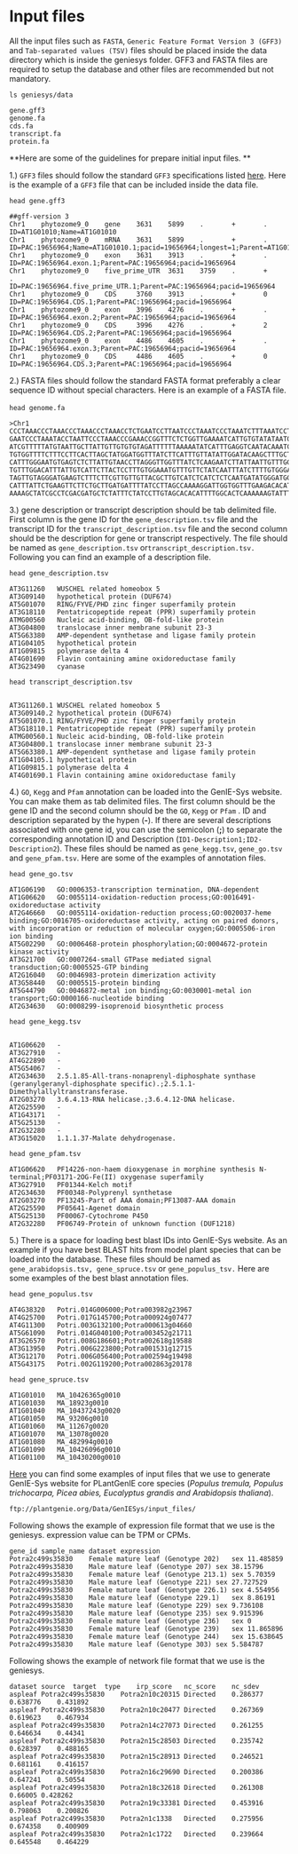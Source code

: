 # Input files

All the input files such as `FASTA`, `Generic Feature Format Version 3 (GFF3) `and `Tab-separated values (TSV)` files should be placed inside the data directory which is inside the geniesys folder. GFF3 and FASTA files are required to setup the database and other files are recommended but not mandatory.

`ls geniesys/data`

```
gene.gff3
genome.fa
cds.fa
transcript.fa
protein.fa
```

**Here are some of the guidelines for prepare initial input files. **

1.) `GFF3` files should follow the standard `GFF3` specifications listed [here](https://github.com/The-Sequence-Ontology/Specifications/blob/master/gff3.md). Here is the example of a `GFF3` file that can be included inside the data file.

`head gene.gff3`

```
##gff-version 3
Chr1    phytozome9_0    gene    3631    5899    .       +       .       ID=AT1G01010;Name=AT1G01010
Chr1    phytozome9_0    mRNA    3631    5899    .       +       .       ID=PAC:19656964;Name=AT1G01010.1;pacid=19656964;longest=1;Parent=AT1G01010
Chr1    phytozome9_0    exon    3631    3913    .       +       .       ID=PAC:19656964.exon.1;Parent=PAC:19656964;pacid=19656964
Chr1    phytozome9_0    five_prime_UTR  3631    3759    .       +       .       ID=PAC:19656964.five_prime_UTR.1;Parent=PAC:19656964;pacid=19656964
Chr1    phytozome9_0    CDS     3760    3913    .       +       0       ID=PAC:19656964.CDS.1;Parent=PAC:19656964;pacid=19656964
Chr1    phytozome9_0    exon    3996    4276    .       +       .       ID=PAC:19656964.exon.2;Parent=PAC:19656964;pacid=19656964
Chr1    phytozome9_0    CDS     3996    4276    .       +       2       ID=PAC:19656964.CDS.2;Parent=PAC:19656964;pacid=19656964
Chr1    phytozome9_0    exon    4486    4605    .       +       .       ID=PAC:19656964.exon.3;Parent=PAC:19656964;pacid=19656964
Chr1    phytozome9_0    CDS     4486    4605    .       +       0       ID=PAC:19656964.CDS.3;Parent=PAC:19656964;pacid=19656964
```

2.) FASTA files should follow the standard FASTA format preferably a clear sequence ID without special characters. Here is an example of a FASTA file.\
\
`head genome.fa`

```
>Chr1 
CCCTAAACCCTAAACCCTAAACCCTAAACCTCTGAATCCTTAATCCCTAAATCCCTAAATCTTTAAATCCTACATCCAT
GAATCCCTAAATACCTAATTCCCTAAACCCGAAACCGGTTTCTCTGGTTGAAAATCATTGTGTATATAATGATAATTTT
ATCGTTTTTATGTAATTGCTTATTGTTGTGTGTAGATTTTTTAAAAATATCATTTGAGGTCAATACAAATCCTATTTCT
TGTGGTTTTCTTTCCTTCACTTAGCTATGGATGGTTTATCTTCATTTGTTATATTGGATACAAGCTTTGCTACGATCTA
CATTTGGGAATGTGAGTCTCTTATTGTAACCTTAGGGTTGGTTTATCTCAAGAATCTTATTAATTGTTTGGACTGTTTA
TGTTTGGACATTTATTGTCATTCTTACTCCTTTGTGGAAATGTTTGTTCTATCAATTTATCTTTTGTGGGAAAATTATT
TAGTTGTAGGGATGAAGTCTTTCTTCGTTGTTGTTACGCTTGTCATCTCATCTCTCAATGATATGGGATGGTCCTTTAG
CATTTATTCTGAAGTTCTTCTGCTTGATGATTTTATCCTTAGCCAAAAGGATTGGTGGTTTGAAGACACATCATATCAA
AAAAGCTATCGCCTCGACGATGCTCTATTTCTATCCTTGTAGCACACATTTTGGCACTCAAAAAAGTATTTTTAGATGT
```

3.) gene description or transcript description should be tab delimited file. First column is the gene ID for the `gene_description.tsv`  file and the transcript ID for the `transcript_description.tsv` file and the second column should be the description for gene or transcript respectively. The file should be named as `gene_description.tsv` or`transcript_description.tsv.` Following you can find an example of a description file.

`head gene_description.tsv`

```
AT3G11260	WUSCHEL related homeobox 5
AT3G09140	hypothetical protein (DUF674)
AT5G01070	RING/FYVE/PHD zinc finger superfamily protein
AT3G18110	Pentatricopeptide repeat (PPR) superfamily protein
ATMG00560	Nucleic acid-binding, OB-fold-like protein
AT3G04800	translocase inner membrane subunit 23-3
AT5G63380	AMP-dependent synthetase and ligase family protein
AT1G04105	hypothetical protein
AT1G09815	polymerase delta 4
AT4G01690	Flavin containing amine oxidoreductase family
AT3G23490	cyanase
```

`head transcript_description.tsv`

```

AT3G11260.1	WUSCHEL related homeobox 5
AT3G09140.2	hypothetical protein (DUF674)
AT5G01070.1	RING/FYVE/PHD zinc finger superfamily protein
AT3G18110.1	Pentatricopeptide repeat (PPR) superfamily protein
ATMG00560.1	Nucleic acid-binding, OB-fold-like protein
AT3G04800.1	translocase inner membrane subunit 23-3
AT5G63380.1	AMP-dependent synthetase and ligase family protein
AT1G04105.1	hypothetical protein
AT1G09815.1	polymerase delta 4
AT4G01690.1	Flavin containing amine oxidoreductase family
```

4.) `GO`, `Kegg` and `Pfam` annotation can be loaded into the GenIE-Sys website. You can make them as tab delimited files. The first column should be the gene ID and the second column should be the `GO`, `Kegg` or `Pfam` . ID and description separated by the hypen (**-**). If there are several descriptions associated with one gene id, you can use the semicolon (**;**) to separate the corresponding annotation ID and Description (`ID1-Description1;ID2-Description2`). These files should be named as `gene_kegg.tsv`, `gene_go.tsv` and `gene_pfam.tsv`. Here are some of the examples of annotation files.

`head gene_go.tsv`

```
AT1G06190	GO:0006353-transcription termination, DNA-dependent
AT1G06620	GO:0055114-oxidation-reduction process;GO:0016491-oxidoreductase activity
AT2G46660	GO:0055114-oxidation-reduction process;GO:0020037-heme binding;GO:0016705-oxidoreductase activity, acting on paired donors, with incorporation or reduction of molecular oxygen;GO:0005506-iron ion binding
AT5G02290	GO:0006468-protein phosphorylation;GO:0004672-protein kinase activity
AT3G21700	GO:0007264-small GTPase mediated signal transduction;GO:0005525-GTP binding
AT2G16040	GO:0046983-protein dimerization activity
AT3G58440	GO:0005515-protein binding
AT5G44790	GO:0046872-metal ion binding;GO:0030001-metal ion transport;GO:0000166-nucleotide binding
AT2G34630	GO:0008299-isoprenoid biosynthetic process
```

`head gene_kegg.tsv`

```

AT1G06620	-
AT3G27910	-
AT4G22890	-
AT5G54067	-
AT2G34630	2.5.1.85-All-trans-nonaprenyl-diphosphate synthase (geranylgeranyl-diphosphate specific).;2.5.1.1-Dimethylallyltranstransferase.
AT2G03270	3.6.4.13-RNA helicase.;3.6.4.12-DNA helicase.
AT2G25590	-
AT1G43171	-
AT5G25130	-
AT2G32280	-
AT3G15020	1.1.1.37-Malate dehydrogenase.
```

`head gene_pfam.tsv`

```
AT1G06620	PF14226-non-haem dioxygenase in morphine synthesis N-terminal;PF03171-2OG-Fe(II) oxygenase superfamily
AT3G27910	PF01344-Kelch motif
AT2G34630	PF00348-Polyprenyl synthetase
AT2G03270	PF13245-Part of AAA domain;PF13087-AAA domain
AT2G25590	PF05641-Agenet domain
AT5G25130	PF00067-Cytochrome P450
AT2G32280	PF06749-Protein of unknown function (DUF1218)
```

5.) There is a space for loading best blast IDs into GenIE-Sys website. As an example if you have best BLAST hits from model plant species that can be loaded into the database. These files should be named as `gene_arabidopsis.tsv, gene_spruce.tsv` or `gene_populus_tsv.` Here are some examples of the best blast annotation files.

`head gene_populus.tsv`

```
AT4G38320	Potri.014G006000;Potra003982g23967
AT4G25700	Potri.017G145700;Potra000924g07477
AT4G11300	Potri.003G132100;Potra000613g04660
AT5G61090	Potri.014G040100;Potra003452g21711
AT3G26570	Potri.008G186601;Potra002618g19588
AT3G13950	Potri.006G223800;Potra001531g12715
AT3G12170	Potri.006G056400;Potra002594g19498
AT5G43175	Potri.002G119200;Potra002863g20178
```

`head gene_spruce.tsv`

```
AT1G01010	MA_10426365g0010
AT1G01030	MA_18923g0010
AT1G01040	MA_10437243g0020
AT1G01050	MA_93206g0010
AT1G01060	MA_11267g0020
AT1G01070	MA_13078g0020
AT1G01080	MA_482994g0010
AT1G01090	MA_10426096g0010
AT1G01100	MA_10430200g0010
```

[Here](ftp://plantgenie.org/Data/GenIESys/input_files/) you can find some examples of input files that we use to generate GenIE-Sys website for PLantGenIE core species (_Populus tremula, Populus trichocarpa, Picea abies, Eucalyptus grandis and Arabidopsis thaliana_).

```
ftp://plantgenie.org/Data/GenIESys/input_files/
```

Following shows the example of expression file format that we use is the geniesys. expression value can be TPM or CPMs.

```
gene_id	sample_name	dataset	expression
Potra2c499s35830	Female mature leaf (Genotype 202)	sex	11.485859
Potra2c499s35830	Male mature leaf (Genotype 207)	sex	38.15796
Potra2c499s35830	Female mature leaf (Genotype 213.1)	sex	5.70359
Potra2c499s35830	Male mature leaf (Genotype 221)	sex	27.727529
Potra2c499s35830	Female mature leaf (Genotype 226.1)	sex	4.554956
Potra2c499s35830	Male mature leaf (Genotype 229.1)	sex	8.86191
Potra2c499s35830	Male mature leaf (Genotype 229)	sex	9.736108
Potra2c499s35830	Male mature leaf (Genotype 235)	sex	9.915396
Potra2c499s35830	Female mature leaf (Genotype 236)	sex	0
Potra2c499s35830	Female mature leaf (Genotype 239)	sex	11.865896
Potra2c499s35830	Female mature leaf (Genotype 244)	sex	15.638645
Potra2c499s35830	Male mature leaf (Genotype 303)	sex	5.584787
```

Following shows the example of network file format that we use is the geniesys.

```
dataset	source	target	type	irp_score	nc_score	nc_sdev
aspleaf	Potra2c499s35830	Potra2n10c20315	Directed	0.286377	0.638776	0.431892
aspleaf	Potra2c499s35830	Potra2n10c20477	Directed	0.267369	0.619623	0.467934
aspleaf	Potra2c499s35830	Potra2n14c27073	Directed	0.261255	0.646634	0.44341
aspleaf	Potra2c499s35830	Potra2n15c28503	Directed	0.235742	0.628397	0.488165
aspleaf	Potra2c499s35830	Potra2n15c28913	Directed	0.246521	0.681161	0.416157
aspleaf	Potra2c499s35830	Potra2n16c29690	Directed	0.200386	0.647241	0.50554
aspleaf	Potra2c499s35830	Potra2n18c32618	Directed	0.261308	0.66005	0.428262
aspleaf	Potra2c499s35830	Potra2n19c33381	Directed	0.453916	0.798063	0.200826
aspleaf	Potra2c499s35830	Potra2n1c1338	Directed	0.275956	0.674358	0.400909
aspleaf	Potra2c499s35830	Potra2n1c1722	Directed	0.239664	0.645548	0.464229
```

